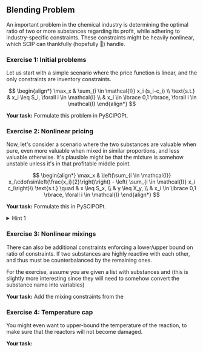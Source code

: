 ## Blending Problem

An important problem in the chemical industry is determining the optimal ratio of two or more substances regarding its profit, while adhering to industry-specific constraints. These constraints might be heavily nonlinear, which SCIP can thankfully (hopefully 🙂) handle.


### Exercise 1: Initial problems

Let us start with a simple scenario where the price function is linear, and the only constraints are inventory constraints.

$$
\begin{align*}
\max_x      & \sum_{i \in \mathcal{I}} x_i (s_i-c_i) \\
\text{s.t.} &  x_i \leq S_i, \forall i \in \mathcal{I} \\
            &  x_i \in \lbrace 0,1 \rbrace, \forall i \in \mathcal{I} 
\end{align*}
$$

**Your task:** Formulate this problem in PySCIPOPt.


### Exercise 2: Nonlinear pricing

Now, let's consider a scenario where the two substances are valuable when pure, even more valuable when mixed in similar proportions, and less valuable otherwise. It's plausible  might be that the mixture is somehow unstable unless it's in that profitable middle point.

$$
\begin{align*}
\max_x      & \left(\sum_{i \in \mathcal{I}} x_i\cdot\sin\left(\frac{x_i}{2}\right)\right) - \left( \sum_{i \in \mathcal{I}} x_i c_i\right)\\
\text{s.t.} \quad & x \leq S_x, \\
                  & y \leq X_y, \\
                  & x_i \in \lbrace 0,1 \rbrace, \forall i \in \mathcal{I} 
\end{align*}
$$

**Your task:** Formulate this in PySCIPOPt.

<details>
    <summary>Hint 1</summary>
    SCIP does not handle nonlinear objective functions and for this reason, neither does PySCIPOPt. However, in `pyscipopt.recipes.nonlinear` there is a `set_nonlinear_objective` function that might help in this exercise.  
</details>


### Exercise 3: Nonlinear mixings

There can also be additional constraints enforcing a lower/upper bound on ratio of constraints. If two substances are highly reactive with each other, and thus must be counterbalanced by the remaining ones.

For the exercise, assume you are given a list with substances and 
(this is slightly more interesting since they will need to somehow convert the substance name into variables)

**Your task:** Add the mixing constraints from the 

### Exercise 4: Temperature cap

You might even want to upper-bound the temperature of the reaction, to make sure that the reactors will not become damaged.

**Your task:**
